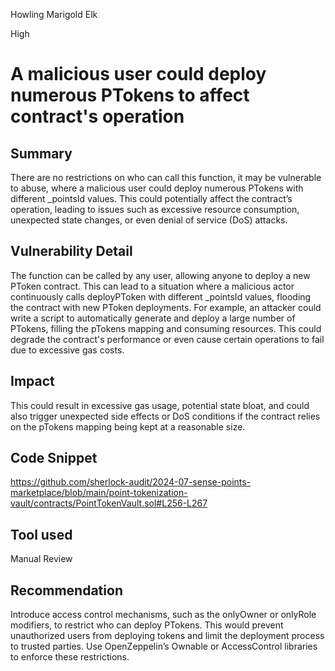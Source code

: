 Howling Marigold Elk

High

# A malicious user could deploy numerous PTokens to affect contract's operation

## Summary
There are no restrictions on who can call this function, it may be vulnerable to abuse, where a malicious user could deploy numerous PTokens with different _pointsId values. This could potentially affect the contract’s operation, leading to issues such as excessive resource consumption, unexpected state changes, or even denial of service (DoS) attacks.

## Vulnerability Detail
The function can be called by any user, allowing anyone to deploy a new PToken contract. This can lead to a situation where a malicious actor continuously calls deployPToken with different _pointsId values, flooding the contract with new PToken deployments.
For example, an attacker could write a script to automatically generate and deploy a large number of PTokens, filling the pTokens mapping and consuming resources. This could degrade the contract's performance or even cause certain operations to fail due to excessive gas costs.

## Impact
This could result in excessive gas usage, potential state bloat, and could also trigger unexpected side effects or DoS conditions if the contract relies on the pTokens mapping being kept at a reasonable size.

## Code Snippet
https://github.com/sherlock-audit/2024-07-sense-points-marketplace/blob/main/point-tokenization-vault/contracts/PointTokenVault.sol#L256-L267

## Tool used
Manual Review

## Recommendation
Introduce access control mechanisms, such as the onlyOwner or onlyRole modifiers, to restrict who can deploy PTokens. This would prevent unauthorized users from deploying tokens and limit the deployment process to trusted parties.
Use OpenZeppelin’s Ownable or AccessControl libraries to enforce these restrictions.